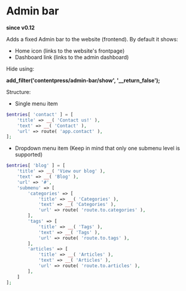 # Admin bar

**since v0.12**

Adds a fixed Admin bar to the website (frontend). By default it shows:
* Home icon (links to the website's frontpage)
* Dashboard link (links to the admin dashboard)


Hide using:

**add_filter('contentpress/admin-bar/show', '__return_false');**


Structure:

* Single menu item
```php
$entries[ 'contact' ] = [
    'title' => __( 'Contact us!' ),
    'text' => __( 'Contact' ),
    'url' => route( 'app.contact' ),
];
```

* Dropdown menu item (Keep in mind that only one submenu level is supported)
```php
$entries[ 'blog' ] = [
    'title' => __( 'View our blog' ),
    'text' => __( 'Blog' ),
    'url' => '#',
    'submenu' => [
        'categories' => [
            'title' => __( 'Categories' ),
            'text' => __( 'Categories' ),
            'url' => route( 'route.to.categories' ),
        ],
        'tags' => [
            'title' => __( 'Tags' ),
            'text' => __( 'Tags' ),
            'url' => route( 'route.to.tags' ),
        ],
        'articles' => [
            'title' => __( 'Articles' ),
            'text' => __( 'Articles' ),
            'url' => route( 'route.to.articles' ),
        ],
    ]
];
```
